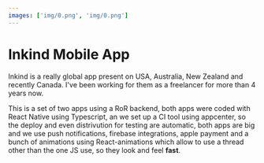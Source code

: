 ```yaml
---
images: ['img/0.png', 'img/0.png']
---
```

# Inkind Mobile App

Inkind is a really global app present on USA, Australia, New Zealand and recently Canada. I&#39;ve been working for them as a freelancer for more than 4 years now.

This is a set of two apps using a RoR backend, both apps were coded with React Native using Typescript, an we set up a CI tool using appcenter, so the deploy and even distrivution for testing are automatic, both apps are big and we use push notifications, firebase integrations, apple payment and a bunch of animations using React-animations which allow to use a thread other than the one JS use, so they look and feel **fast**.